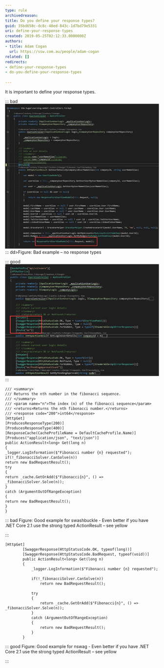 ```yaml
---
type: rule
archivedreason: 
title: Do you define your response types?
guid: 35bd658c-dc8c-40ed-843c-1d7bd79e5331
uri: define-your-response-types
created: 2019-05-25T02:12:33.0000000Z
authors:
- title: Adam Cogan
  url: https://ssw.com.au/people/adam-cogan
related: []
redirects:
- define-your-response-types
- do-you-define-your-response-types

---
```


It is important to define your response types.


::: bad  
![](bad-no-response-types.jpg)  
:::
 dd&gt;Figure: Bad example – no response types 

::: good  
![Figure: Good example – Response types (in .NET)](good-response-types.png)  
:::

<!--endintro-->





```
/// <summary>
/// Returns the nth number in the fibonacci sequence.
/// </summary>
/// <param name="n">The index (n) of the fibonacci sequence</param>
/// <returns>Returns the nth fibonacci number.</returns>
/// <response code="200">int64</response>
[HttpGet]
[ProducesResponseType(200)]
[ProducesResponseType(400)]
[ResponseCache(CacheProfileName = DefaultCacheProfile.Name)]
[Produces("application/json", "text/json")]
public ActionResult<long> Get(long n)
{
_logger.LogInformation($"Fibonacci number {n} requested");
if(!_fibonacciSolver.CanSolve(n))
return new BadRequestResult();
try
{
return _cache.GetOrAdd($"Fibonacci{n}", () => _fibonacciSolver.Solve(n));
}
catch (ArgumentOutOfRangeException)
{
return new BadRequestResult();
}
}
```




::: bad
Figure: Good example for swashbuckle - Even better if you have .NET Core 2.1 use the strong typed ActionResult – see yellow


:::



```
[HttpGet]
        [SwaggerResponse(HttpStatusCode.OK, typeof(long))]
        [SwaggerResponse(HttpStatusCode.BadRequest, typeof(void))]
        public ActionResult<long> Get(long n)
        {
            _logger.LogInformation($"Fibonacci number {n} requested");
            
            if(!_fibonacciSolver.CanSolve(n))
                return new BadRequestResult();
 
            try
            {
                return _cache.GetOrAdd($"Fibonacci{n}", () => _fibonacciSolver.Solve(n));
            }
            catch (ArgumentOutOfRangeException)
            {
                return new BadRequestResult();
            }
        }
```




::: good
Figure: Good example for nswag - Even better if you have .NET Core 2.1 use the strong typed ActionResult – see yellow


:::

